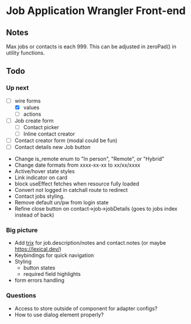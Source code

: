 # Job Application Wrangler Front-end

## Notes

Max jobs or contacts is each 999. This can be adjusted in zeroPad() in utility functions.

## Todo

### Up next

- [ ] wire forms
  - [x] values
  - [ ] actions
- [ ] Job create form
  - [ ] Contact picker
  - [ ] Inline contact creator
- [ ] Contact creator form (modal could be fun)
- [ ] Contact details new Job button
- Change is_remote enum to "In person", "Remote", or "Hybrid"
- Change date formats from xxxx-xx-xx to xx/xx/xxxx
- Active/hover state styles
- Link indicator on card
- block useEffect fetches when resource fully loaded
- Convert not logged in catchall route to redirect
- Contact jobs styling.
- Remove default un/pw from login state
- Refine close button on contact->job->jobDetails (goes to jobs index instead of back)

### Big picture

- Add [trix](https://github.com/basecamp/trix) for job.description/notes and contact.notes (or maybe https://lexical.dev/)
- Keybindings for quick navigation
- Styling
  - button states
  - required field highlights
- form errors handling

### Questions

- Access to store outside of component for adapter configs?
- How to use dialog element properly?
